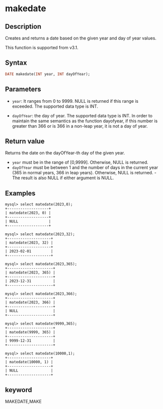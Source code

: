 # makedate

## Description

Creates and returns a date based on the given year and day of year values.

This function is supported from v3.1.

## Syntax

```Haskell
DATE makedate(INT year, INT dayOfYear);
```

## Parameters

- `year`: It ranges from 0 to 9999. NULL is returned if this range is exceeded. The supported data type is INT.

- `dayOfYear`: the day of year. The supported data type is INT. In order to maintain the same semantics as the function dayofyear, if this number is greater than 366 or is 366 in a non-leap year, it is not a day of year.

## Return value

Returns the date on the dayOfYear-th day of the given year.

- `year` must be in the range of [0,9999]. Otherwise, NULL is returned.
- `dayOfYear` must be between 1 and the number of days in the current year (365 in normal years, 366 in leap years). Otherwise, NULL is returned.
-The result is also NULL if either argument is NULL.

## Examples

```Plain Text
mysql> select matedate(2023,0);
+-------------------+
| matedate(2023, 0) |
+-------------------+
| NULL              |
+-------------------+

mysql> select matedate(2023,32);
+--------------------+
| matedate(2023, 32) |
+--------------------+
| 2023-02-01         |
+--------------------+

mysql> select matedate(2023,365);
+---------------------+
| matedate(2023, 365) |
+---------------------+
| 2023-12-31          |
+---------------------+

mysql> select matedate(2023,366);
+---------------------+
| matedate(2023, 366) |
+---------------------+
| NULL                |
+---------------------+

mysql> select matedate(9999,365);
+---------------------+
| matedate(9999, 365) |
+---------------------+
| 9999-12-31          |
+---------------------+

mysql> select matedate(10000,1);
+--------------------+
| matedate(10000, 1) |
+--------------------+
| NULL               |
+--------------------+
```

## keyword

MAKEDATE,MAKE
